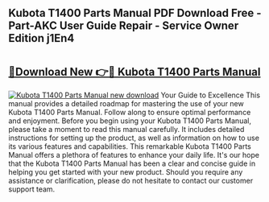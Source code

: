 ## Kubota T1400 Parts Manual PDF Download Free - Part-AKC User Guide Repair - Service Owner Edition j1En4

# <h2><a href="http://bc9519.oget.top/?id=Kubota+T1400+Parts+Manual">🔗Download New 👉🔴 Kubota T1400 Parts Manual</a></h2>

[![Kubota T1400 Parts Manual new download](https://i.imgur.com/5g1atiW.png)](http://bc9519.oget.top/?id=Kubota+T1400+Parts+Manual)
Your Guide to Excellence This manual provides a detailed roadmap for mastering the use of your new Kubota T1400 Parts Manual. Follow along to ensure optimal performance and enjoyment. Before you begin using your Kubota T1400 Parts Manual, please take a moment to read this manual carefully. It includes detailed instructions for setting up the product, as well as information on how to use its various features and capabilities. This remarkable Kubota T1400 Parts Manual offers a plethora of features to enhance your daily life. It's our hope that the Kubota T1400 Parts Manual has been a clear and concise guide in helping you get started with your new product. Should you require any assistance or clarification, please do not hesitate to contact our customer support team.
